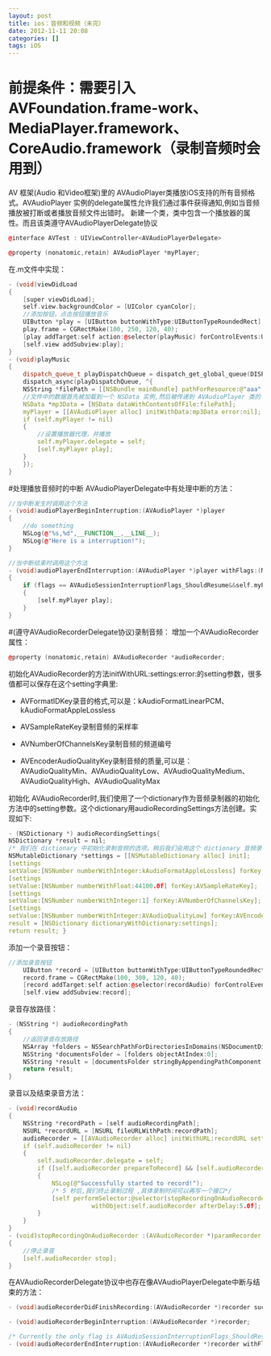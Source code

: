 ```yaml
---
layout: post
title: ios：音频和视频（未完）
date: 2012-11-11 20:08
categories: []
tags: iOS
---
```

# 前提条件：需要引入AVFoundation.frame-work、MediaPlayer.framework、CoreAudio.framework（录制音频时会用到）

AV 框架(Audio 和Video框架)里的 AVAudioPlayer类播放iOS支持的所有音频格式。AVAudioPlayer 实例的delegate属性允许我们通过事件获得通知,例如当音频播放被打断或者播放音频文件出错时。
新建一个类，类中包含一个播放器的属性。而且该类遵守AVAudioPlayerDelegate协议

```cpp
@interface AVTest : UIViewController<AVAudioPlayerDelegate>

@property (nonatomic,retain) AVAudioPlayer *myPlayer;

```

在.m文件中实现：



```cpp
- (void)viewDidLoad
{
    [super viewDidLoad];
    self.view.backgroundColor = [UIColor cyanColor];
    //添加按钮，点击按钮播放音乐
    UIButton *play = [UIButton buttonWithType:UIButtonTypeRoundedRect];
    play.frame = CGRectMake(100, 250, 120, 40);
    [play addTarget:self action:@selector(playMusic) forControlEvents:UIControlEventTouchUpInside];
    [self.view addSubview:play];
}
- (void)playMusic
{
    dispatch_queue_t playDispatchQueue = dispatch_get_global_queue(DISPATCH_QUEUE_PRIORITY_DEFAULT, 0);
    dispatch_async(playDispatchQueue, ^{
    NSString *filePath = [[NSBundle mainBundle] pathForResource:@"aaa" ofType:@"mp3"];
    //文件中的数据首先被加载到一个 NSData 实例,然后被传递到 AVAudioPlayer 类的 initWithData:error:方法。
    NSData *mp3Data = [NSData dataWithContentsOfFile:filePath];
    myPlayer = [[AVAudioPlayer alloc] initWithData:mp3Data error:nil];
    if (self.myPlayer != nil)
    {
        //设置播放器代理，并播放
        self.myPlayer.delegate = self;
        [self.myPlayer play];
    }
    });
}

```


#处理播放音频时的中断
AVAudioPlayerDelegate中有处理中断的方法：


```cpp
//当中断发生时调用这个方法
- (void)audioPlayerBeginInterruption:(AVAudioPlayer *)player
{
    //do something
    NSLog(@"%s,%d",__FUNCTION__,__LINE__);
    NSLog(@"Here is a interruption!");
}

//当中断结束时调用这个方法
- (void)audioPlayerEndInterruption:(AVAudioPlayer *)player withFlags:(NSUInteger)flags
{
    if (flags == AVAudioSessionInterruptionFlags_ShouldResume&&self.myPlayer != nil)
    {
        [self.myPlayer play];
    }
}

```


#(遵守AVAudioRecorderDelegate协议)录制音频：
增加一个AVAudioRecorder属性：


```cpp
@property (nonatomic,retain) AVAudioRecorder *audioRecorder;

```
初始化AVAudioRecorder的方法initWithURL:settings:error:的setting参数，很多值都可以保存在这个setting字典里:
- AVFormatIDKey录音的格式,可以是：kAudioFormatLinearPCM、kAudioFormatAppleLossless

- AVSampleRateKey录制音频的采样率

- AVNumberOfChannelsKey录制音频的频道编号

- AVEncoderAudioQualityKey录制音频的质量,可以是：AVAudioQualityMin、AVAudioQualityLow、AVAudioQualityMedium、AVAudioQualityHigh、AVAudioQualityMax




初始化 AVAudioRecorder时,我们使用了一个dictionary作为音频录制器的初始化方法中的setting参数。这个dictionary用audioRecordingSettings方法创建。实现如下:

```cpp
- (NSDictionary *) audioRecordingSettings{
NSDictionary *result = nil;
/* 我们在 dictionary 中初始化录制音频的选项。稍后我们会用这个 dictionary 音频录制器*/
NSMutableDictionary *settings = [[NSMutableDictionary alloc] init];
[settings
setValue:[NSNumber numberWithInteger:kAudioFormatAppleLossless] forKey:AVFormatIDKey];
[settings
setValue:[NSNumber numberWithFloat:44100.0f] forKey:AVSampleRateKey];
[settings
setValue:[NSNumber numberWithInteger:1] forKey:AVNumberOfChannelsKey];
[settings
setValue:[NSNumber numberWithInteger:AVAudioQualityLow] forKey:AVEncoderAudioQualityKey];
result = [NSDictionary dictionaryWithDictionary:settings];
return result; }
```
添加一个录音按钮：


```cpp
//添加录音按钮
    UIButton *record = [UIButton buttonWithType:UIButtonTypeRoundedRect];
    record.frame = CGRectMake(100, 300, 120, 40);
    [record addTarget:self action:@selector(recordAudio) forControlEvents:UIControlEventTouchUpInside];
    [self.view addSubview:record];
```

录音存放路径：


```cpp
- (NSString *) audioRecordingPath
{
    //返回录音存放路径
    NSArray *folders = NSSearchPathForDirectoriesInDomains(NSDocumentDirectory,NSUserDomainMask, YES);
    NSString *documentsFolder = [folders objectAtIndex:0];
    NSString *result = [documentsFolder stringByAppendingPathComponent:@"Recording.m4a"];
    return result;
}

```

录音以及结束录音方法：


```cpp
- (void)recordAudio
{
    NSString *recordPath = [self audioRecordingPath];
    NSURL *recordURL = [NSURL fileURLWithPath:recordPath];
    audioRecorder = [[AVAudioRecorder alloc] initWithURL:recordURL settings:[self audioRecordingSettings] error:nil];
    if (self.audioRecorder != nil)
    {
        self.audioRecorder.delegate = self;
        if ([self.audioRecorder prepareToRecord] && [self.audioRecorder record])
        {
            NSLog(@"Successfully started to record!");
            /* 5 秒后,我们终止录制过程 ,具体录制时间可以再写一个接口*/
            [self performSelector:@selector(stopRecordingOnAudioRecorder:)
                       withObject:self.audioRecorder afterDelay:5.0f];
        }
    }
}
- (void)stopRecordingOnAudioRecorder :(AVAudioRecorder *)paramRecorder
{
    //停止录音
    [self.audioRecorder stop];
}

```


在AVAudioRecorderDelegate协议中也存在像AVAudioPlayerDelegate中断与结束的方法：


```cpp
- (void)audioRecorderDidFinishRecording:(AVAudioRecorder *)recorder successfully:(BOOL)flag;

- (void)audioRecorderBeginInterruption:(AVAudioRecorder *)recorder;

/* Currently the only flag is AVAudioSessionInterruptionFlags_ShouldResume. */
- (void)audioRecorderEndInterruption:(AVAudioRecorder *)recorder withFlags:(NSUInteger)flags NS_AVAILABLE_IOS(4_0);


```
